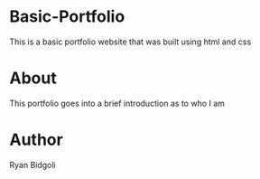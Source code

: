 # Basic-Portfolio
This is a basic portfolio website that was built using html and css
# About
This portfolio goes into a brief introduction as to who I am
# Author
Ryan Bidgoli
